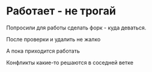 # Работает - не трогай

Попросили для работы сделать форк - куда деваться.

После проверки и удалить не жалко

А пока приходится работать

Конфликты какие-то решаются в соседней ветке
